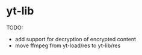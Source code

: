 yt-lib
======

TODO:
- add support for decryption of encrypted content
- move ffmpeg from yt-load/res to yt-lib/res
